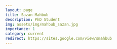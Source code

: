 ```yaml
---
layout: page
title: Sazan Mahbub
description: PhD Student
img: assets/img/mahbub_sazan.jpg
importance: 1
category: current
redirect: https://sites.google.com/view/smahbub
---
```


